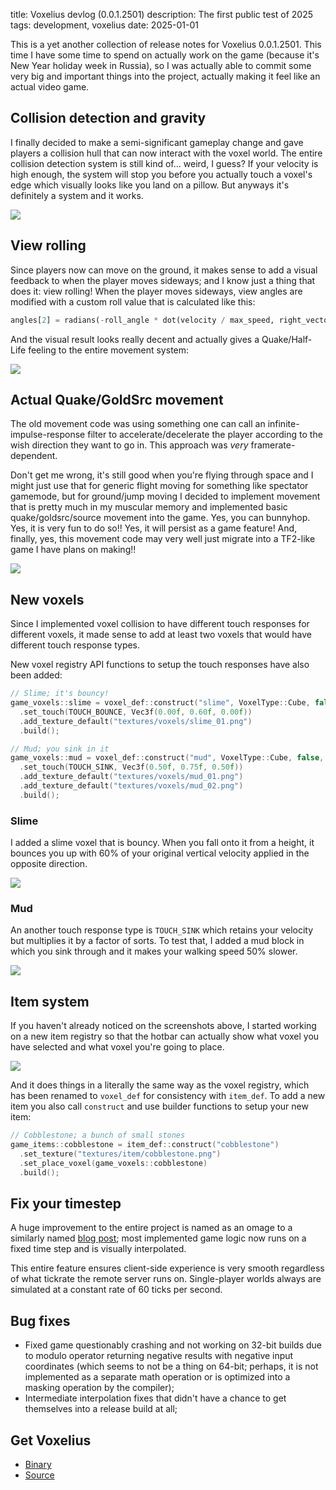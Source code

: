 title: Voxelius devlog (0.0.1.2501)
description: The first public test of 2025
tags: development, voxelius
date: 2025-01-01

This is a yet another collection of release notes for Voxelius 0.0.1.2501. This time I have some time to spend on actually work on the game (because it's New Year holiday week in Russia), so I was actually able to commit some very big and important things into the project, actually making it feel like an actual video game.  

## Collision detection and gravity
I finally decided to make a semi-significant gameplay change and gave players a collision hull that can now interact with the voxel world. The entire collision detection system is still kind of... weird, I guess? If your velocity is high enough, the system will stop you before you actually touch a voxel's edge which visually looks like you land on a pillow. But anyways it's definitely a system and it works.  

![](2025-01-01.voxelius-devlog/1735735059638357.png)  

## View rolling
Since players now can move on the ground, it makes sense to add a visual feedback to when the player moves sideways; and I know just a thing that does it: view rolling! When the player moves sideways, view angles are modified with a custom roll value that is calculated like this:  

```python
angles[2] = radians(-roll_angle * dot(velocity / max_speed, right_vector))
```

And the visual result looks really decent and actually gives a Quake/Half-Life feeling to the entire movement system:  

![](2025-01-01.voxelius-devlog/1735735171378001.png)  

## Actual Quake/GoldSrc movement
The old movement code was using something one can call an infinite-impulse-response filter to accelerate/decelerate the player according to the wish direction they want to go in. This approach was _very_ framerate-dependent.  

Don't get me wrong, it's still good when you're flying through space and I might just use that for generic flight moving for something like spectator gamemode, but for ground/jump moving I decided to implement movement that is pretty much in my muscular memory and implemented basic quake/goldsrc/source movement into the game. Yes, you can bunnyhop. Yes, it is very fun to do so!! Yes, it will persist as a game feature! And, finally, yes, this movement code may very well just migrate into a TF2-like game I have plans on making!!

![](2025-01-01.voxelius-devlog/1735570429932908.png)  

## New voxels
Since I implemented voxel collision to have different touch responses for different voxels, it made sense to add at least two voxels that would have different touch response types.  

New voxel registry API functions to setup the touch responses have also been added:  

```c++
// Slime; it's bouncy!
game_voxels::slime = voxel_def::construct("slime", VoxelType::Cube, false, true)
  .set_touch(TOUCH_BOUNCE, Vec3f(0.00f, 0.60f, 0.00f))
  .add_texture_default("textures/voxels/slime_01.png")
  .build();
```

```c++
// Mud; you sink in it
game_voxels::mud = voxel_def::construct("mud", VoxelType::Cube, false, false)
  .set_touch(TOUCH_SINK, Vec3f(0.50f, 0.75f, 0.50f))
  .add_texture_default("textures/voxels/mud_01.png")
  .add_texture_default("textures/voxels/mud_02.png")
  .build();
```

### Slime
I added a slime voxel that is bouncy. When you fall onto it from a height, it bounces you up with 60% of your original vertical velocity applied in the opposite direction.  

![](2025-01-01.voxelius-devlog/1735736207730185.png)  

### Mud
An another touch response type is `TOUCH_SINK` which retains your velocity but multiplies it by a factor of sorts. To test that, I added a mud block in which you sink through and it makes your walking speed 50% slower.  

![](2025-01-01.voxelius-devlog/1735736350521326.png)

## Item system
If you haven't already noticed on the screenshots above, I started working on a new item registry so that the hotbar can actually show what voxel you have selected and what voxel you're going to place.  

![](2025-01-01.voxelius-devlog/1735736350521326.hotbar.png)

And it does things in a literally the same way as the voxel registry, which has been renamed to `voxel_def` for consistency with `item_def`. To add a new item you also call `construct` and use builder functions to setup your new item:  

```c++
// Cobblestone; a bunch of small stones
game_items::cobblestone = item_def::construct("cobblestone")
  .set_texture("textures/item/cobblestone.png")
  .set_place_voxel(game_voxels::cobblestone)
  .build();
```

## Fix your timestep
A huge improvement to the entire project is named as an omage to a similarly named [blog post](https://gafferongames.com/post/fix_your_timestep/); most implemented game logic now runs on a fixed time step and is visually interpolated.  

This entire feature ensures client-side experience is very smooth regardless of what tickrate the remote server runs on. Single-player worlds always are simulated at a constant rate of 60 ticks per second.  

## Bug fixes
* Fixed game questionably crashing and not working on 32-bit builds due to modulo operator returning negative results with negative input coordinates (which seems to not be a thing on 64-bit; perhaps, it is not implemented as a separate math operation or is optimized into a masking operation by the compiler);  
* Intermediate interpolation fixes that didn't have a chance to get themselves into a release build at all;  

## Get Voxelius

* [Binary](https://github.com/untolabs/voxelius/releases/tag/0.0.1.2501)  
* [Source](https://github.com/untolabs/voxelius)  
